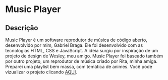 # Music Player

## Descrição
Music Player é um software reprodutor de música de código aberto, desenvolvido por mim, Gabriel Braga. Ele foi desenvolvido com as tecnologias HTML, CSS e JavaScript.
A ideia surgiu por inspiração de um projeto de design de Wesley, meu amigo.
Music Player foi baseado também por outro projeto, um reprodutor de música criado por Rita, minha amiga.
Preparei uma playlist bem massa, com temática de animes.
Você pode vizualizar o projeto clicando [AQUI](https://f-gabriel-braga.github.io/music-player/).
